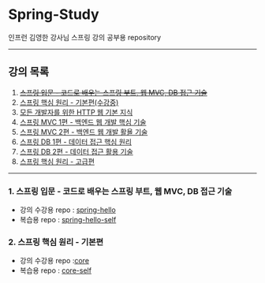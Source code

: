 # Spring-Study
인프런 김영한 강사님 스프링 강의 공부용 repository

---

## 강의 목록
1. ~~[스프링 입문 - 코드로 배우는 스프링 부트, 웹 MVC, DB 접근 기술](https://www.inflearn.com/course/%EC%8A%A4%ED%94%84%EB%A7%81-%EC%9E%85%EB%AC%B8-%EC%8A%A4%ED%94%84%EB%A7%81%EB%B6%80%ED%8A%B8/dashboard)~~
2. <u>[스프링 핵심 원리 - 기본편](https://www.inflearn.com/course/%EC%8A%A4%ED%94%84%EB%A7%81-%ED%95%B5%EC%8B%AC-%EC%9B%90%EB%A6%AC-%EA%B8%B0%EB%B3%B8%ED%8E%B8/dashboard)(수강중)</u>
3. [모든 개발자를 위한 HTTP 웹 기본 지식](https://www.inflearn.com/course/http-%EC%9B%B9-%EB%84%A4%ED%8A%B8%EC%9B%8C%ED%81%AC/dashboard)
4. [스프링 MVC 1편 - 백엔드 웹 개발 핵심 기술](https://www.inflearn.com/course/%EC%8A%A4%ED%94%84%EB%A7%81-mvc-1/dashboard)
5. [스프링 MVC 2편 - 백엔드 웹 개발 활욜 기술](https://www.inflearn.com/course/%EC%8A%A4%ED%94%84%EB%A7%81-mvc-2/dashboard)
6. [스프링 DB 1편 - 데이터 접근 핵심 원리](https://www.inflearn.com/course/%EC%8A%A4%ED%94%84%EB%A7%81-db-1/dashboard)
7. [스프링 DB 2편 - 데이터 접근 활용 기술](https://www.inflearn.com/course/%EC%8A%A4%ED%94%84%EB%A7%81-db-2/dashboard)
8. [스프링 핵심 원리 - 고급편](https://www.inflearn.com/course/%EC%8A%A4%ED%94%84%EB%A7%81-%ED%95%B5%EC%8B%AC-%EC%9B%90%EB%A6%AC-%EA%B3%A0%EA%B8%89%ED%8E%B8/dashboard)
---

### 1. 스프링 입문 - 코드로 배우는 스프링 부트, 웹 MVC, DB 접근 기술
- 강의 수강용 repo : [spring-hello](https://github.com/CocoIsCat/Spring-Study/tree/main/%EA%B0%95%EC%9D%98%20%EC%A7%84%ED%96%89/Spring-Hello)
- 복습용 repo : [spring-hello-self](https://github.com/CocoIsCat/Spring-Study/tree/main/%EB%B3%B5%EC%8A%B5/spring-hello-self)

### 2. 스프링 핵심 원리 - 기본편
- 강의 수강용 repo :[core](https://github.com/CocoIsCat/Spring-Study/tree/main/Spring%20Core/%EA%B0%95%EC%9D%98%20%EC%A7%84%ED%96%89/core)
- 복습용 repo : [core-self](https://github.com/CocoIsCat/Spring-Study/blob/14b5bc9dd7e04767e5792deb9011e592737322e0/Spring%20Core/%EB%B3%B5%EC%8A%B5/core-self)
